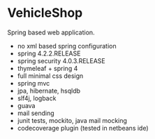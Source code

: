 # VehicleShop

Spring based web application.

- no xml based spring configuration
- spring 4.2.2.RELEASE
- spring security 4.0.3.RELEASE
- thymeleaf + spring 4
- full minimal css design
- spring mvc
- jpa, hibernate, hsqldb
- slf4j, logback
- guava
- mail sending
- junit tests, mockito, java mail mocking
- codecoverage plugin (tested in netbeans ide)

